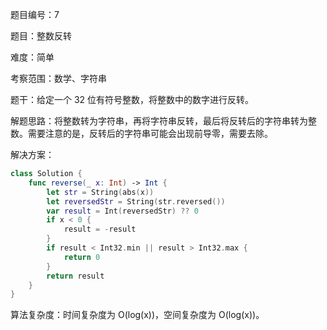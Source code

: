 题目编号：7

题目：整数反转

难度：简单

考察范围：数学、字符串

题干：给定一个 32 位有符号整数，将整数中的数字进行反转。

解题思路：将整数转为字符串，再将字符串反转，最后将反转后的字符串转为整数。需要注意的是，反转后的字符串可能会出现前导零，需要去除。

解决方案：

```swift
class Solution {
    func reverse(_ x: Int) -> Int {
        let str = String(abs(x))
        let reversedStr = String(str.reversed())
        var result = Int(reversedStr) ?? 0
        if x < 0 {
            result = -result
        }
        if result < Int32.min || result > Int32.max {
            return 0
        }
        return result
    }
}
```

算法复杂度：时间复杂度为 O(log(x))，空间复杂度为 O(log(x))。